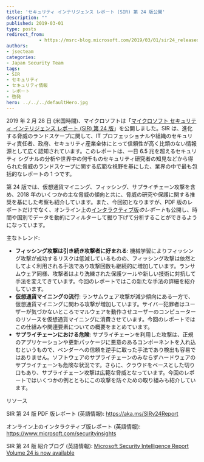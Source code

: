 ```yaml
---
title: 'セキュリティ インテリジェンス レポート (SIR) 第 24 版公開'
description: ""
published: 2019-03-01
type: posts
redirect_from:
            - https://msrc-blog.microsoft.com/2019/03/01/sir24_released/
authors:
- jsecteam
categories:
- Japan Security Team
tags:
- SIR
- セキュリティ
- セキュリティ情報
- レポート
- 啓発
hero: ../../../defaultHero.jpg
---
```

2019 年 2 月 28 日 (米国時間)、マイクロソフトは「[マイクロソフト セキュリティ インテリジェンス レポート (SIR) 第 24 版](https://www.microsoft.com/sir)」を公開しました。SIR は、進化する脅威のランドスケープに関して、IT プロフェッショナルや組織のセキュリティ責任者、政府、セキュリティ産業全体にとって信頼性が高く比類のない情報源として広く認知されています。このレポートは、一日 6.5 兆を超えるセキュリティ シグナルの分析や世界中の何千ものセキュリティ研究者の知見などから得られた脅威のランドスケープに関する広範な視野を基にした、業界の中で最も包括的なレポートの 1 つです。

第 24 版では、仮想通貨マイニング、フィッシング、サプライチェーン攻撃を含め、2018 年のいくつかの主な脅威の傾向と共に、脅威の研究や保護に関する推奨を基にした考察も紹介しています。また、今回初となりますが、PDF 版のレポートだけでなく、オンライン上の[インタラクティブ版](https://www.microsoft.com/securityinsights)*のレポート*も公開し、時間や国別でデータを動的にフィルターして掘り下げて分析することができるようになっています。

主なトレンド:

- **フィッシング攻撃は引き続き攻撃者に好まれる**: 機械学習によりフィッシング攻撃が成功するリスクは低減しているものの、フィッシング攻撃は依然としてよく利用される手法であり攻撃回数も継続的に増加しています。ランサムウェア同様、攻撃者はより洗練された保護ツールや新しい技術に対抗して手法を変えてきています。今回のレポートではこの新たな手法の詳細を紹介しています。
- **仮想通貨マイニングの流行**: ランサムウェア攻撃が減少傾向にある一方で、仮想通貨マイニングに関わる攻撃が増加しています。サイバー犯罪者はユーザーが気づかないところでマルウェアを動作させユーザーのコンピューターのリソースを仮想通貨マイニングに消費させています。今回のレポートではこの仕組みや関連要素についての概要をまとめています。
- **サプライチェーンにおける危険**: サプライチェーンを利用した攻撃は、正規のアプリケーションや更新パッケージに悪意のあるコンポーネントを入れ込むというもので、ベンダーへの信頼を逆手に取った手法であり検出も容易ではありません。ソフトウェアのサプライチェーンのみならずハードウェアのサプライチェーンも危険な状況です。さらに、クラウドをベースとした切り口もあり、サプライチェーン攻撃は広範な脅威となっています。今回のレポートではいくつかの例とともにこの攻撃を防ぐための取り組みも紹介しています。

リソース

SIR 第 24 版 PDF 版レポート (英語情報): <https://aka.ms/SIRv24Report>

オンライン上のインタラクティブ版レポート (英語情報): <https://www.microsoft.com/securityinsights>

SIR 第 24 版 紹介ブログ (英語情報): [Microsoft Security Intelligence Report Volume 24 is now available](https://www.microsoft.com/security/blog/2019/02/28/microsoft-security-intelligence-report-volume-24-is-now-available/)
